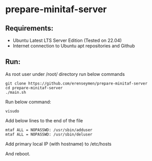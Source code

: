 # prepare-minitaf-server

## Requirements:
* Ubuntu Latest LTS Server Edition (Tested on 22.04)
* Internet connection to Ubuntu apt repositories and Github

## Run:

As root user under /root/ directory run below commands

```console
git clone https://github.com/erenseymen/prepare-minitaf-server
cd prepare-minitaf-server
./main.sh
```

Run below command:
```console
visudo
```
Add below lines to the end of the file
```console
mtaf ALL = NOPASSWD: /usr/sbin/adduser
mtaf ALL = NOPASSWD: /usr/sbin/deluser
```

Add primary local IP (with hostname) to /etc/hosts

And reboot.